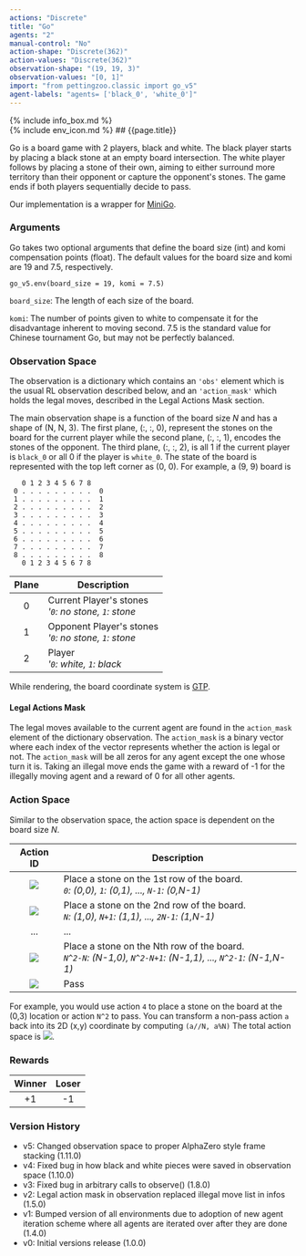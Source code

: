 ```yaml
---
actions: "Discrete"
title: "Go"
agents: "2"
manual-control: "No"
action-shape: "Discrete(362)"
action-values: "Discrete(362)"
observation-shape: "(19, 19, 3)"
observation-values: "[0, 1]"
import: "from pettingzoo.classic import go_v5"
agent-labels: "agents= ['black_0', 'white_0']"
---
```


<div class="docu-info" markdown="1">
{% include info_box.md %}
</div>

<div class="docu-content" markdown="1">
<div class="appear_big" markdown="1">
{% include env_icon.md %}
## {{page.title}}
</div>




Go is a board game with 2 players, black and white. The black player starts by placing a black stone at an empty board intersection. The white player follows by placing a stone of their own, aiming to either surround more territory than their opponent or capture the opponent's stones. The game ends if both players sequentially decide to pass.

Our implementation is a wrapper for [MiniGo](https://github.com/tensorflow/minigo).

### Arguments

Go takes two optional arguments that define the board size (int) and komi compensation points (float). The default values for the board size and komi are 19 and 7.5, respectively.

```
go_v5.env(board_size = 19, komi = 7.5)
```

`board_size`: The length of each size of the board.

`komi`: The number of points given to white to compensate it for the disadvantage inherent to moving second. 7.5 is the standard value for Chinese tournament Go, but may not be perfectly balanced.

### Observation Space

The observation is a dictionary which contains an `'obs'` element which is the usual RL observation described below, and an  `'action_mask'` which holds the legal moves, described in the Legal Actions Mask section.


The main observation shape is a function of the board size _N_ and has a shape of (N, N, 3). The first plane, (:, :, 0), represent the stones on the board for the current player while the second plane, (:, :, 1), encodes the stones of the opponent. The third plane, (:, :, 2), is all 1 if the current player is `black_0` or all 0 if the player is `white_0`. The state of the board is represented with the top left corner as (0, 0). For example, a (9, 9) board is  
```
   0 1 2 3 4 5 6 7 8
 0 . . . . . . . . .  0
 1 . . . . . . . . .  1
 2 . . . . . . . . .  2
 3 . . . . . . . . .  3
 4 . . . . . . . . .  4
 5 . . . . . . . . .  5
 6 . . . . . . . . .  6
 7 . . . . . . . . .  7
 8 . . . . . . . . .  8
   0 1 2 3 4 5 6 7 8
```

|  Plane  | Description                                               |
|:-------:|-----------------------------------------------------------|
|    0    | Current Player's stones<br>_'`0`: no stone, `1`: stone_   |
|    1    | Opponent Player's stones<br>_'`0`: no stone, `1`: stone_  |
|    2    | Player<br>_'`0`: white, `1`: black_                       |

While rendering, the board coordinate system is [GTP](http://www.lysator.liu.se/~gunnar/gtp/).


#### Legal Actions Mask

The legal moves available to the current agent are found in the `action_mask` element of the dictionary observation. The `action_mask` is a binary vector where each index of the vector represents whether the action is legal or not. The `action_mask` will be all zeros for any agent except the one whose turn it is. Taking an illegal move ends the game with a reward of -1 for the illegally moving agent and a reward of 0 for all other agents.


### Action Space

Similar to the observation space, the action space is dependent on the board size _N_.

|                          Action ID                           | Description                                                  |
| :----------------------------------------------------------: | ------------------------------------------------------------ |
| <img src="https://render.githubusercontent.com/render/math?math=0 \ldots (N-1)"> | Place a stone on the 1st row of the board.<br>_`0`: (0,0), `1`: (0,1), ..., `N-1`: (0,N-1)_ |
| <img src="https://render.githubusercontent.com/render/math?math=N \ldots (2N- 1)"> | Place a stone on the 2nd row of the board.<br>_`N`: (1,0), `N+1`: (1,1), ..., `2N-1`: (1,N-1)_ |
|                             ...                              | ...                                                          |
| <img src="https://render.githubusercontent.com/render/math?math=N^2-N \ldots N^2-1"> | Place a stone on the Nth row of the board.<br>_`N^2-N`: (N-1,0), `N^2-N+1`: (N-1,1), ..., `N^2-1`: (N-1,N-1)_ |
| <img src="https://render.githubusercontent.com/render/math?math=N^2"> | Pass                                                         |

For example, you would use action `4` to place a stone on the board at the (0,3) location or action `N^2` to pass. You can transform a non-pass action `a` back into its 2D (x,y) coordinate by computing `(a//N, a%N)` The total action space is <img src="https://render.githubusercontent.com/render/math?math=N^2 %2B 1">.

### Rewards

| Winner | Loser |
| :----: | :---: |
| +1     | -1    |

### Version History

* v5: Changed observation space to proper AlphaZero style frame stacking (1.11.0)
* v4: Fixed bug in how black and white pieces were saved in observation space (1.10.0)
* v3: Fixed bug in arbitrary calls to observe() (1.8.0)
* v2: Legal action mask in observation replaced illegal move list in infos (1.5.0)
* v1: Bumped version of all environments due to adoption of new agent iteration scheme where all agents are iterated over after they are done (1.4.0)
* v0: Initial versions release (1.0.0)
</div>
